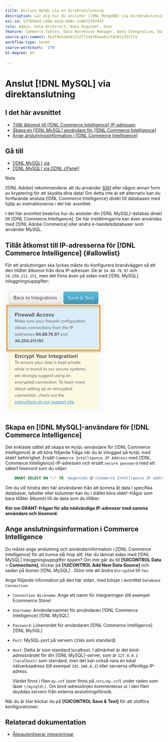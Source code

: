 ```yaml
---
title: Ansluta MySQL via en direktanslutning
description: Lär dig hur du ansluter [!DNL MongoDB] via direktanslutning.
exl-id: 53765844-c9bb-4a16-b00c-ce9672f87415
role: Admin, Data Architect, Data Engineer, User
feature: Commerce Tables, Data Warehouse Manager, Data Integration, Data Import/Export
source-git-commit: 6e2f9e4a9e91212771e6f6baa8c2f8101125217a
workflow-type: tm+mt
source-wordcount: '376'
ht-degree: 0%

---
```


# Anslut [!DNL MySQL] via direktanslutning

## I det här avsnittet

* [Tillåt åtkomst till  [!DNL Commerce Intelligence] IP-adressen](#allowlist)
* [Skapa en [!DNL MySQL] användare för [!DNL Commerce Intelligence]](#steptwo)
* [Ange anslutningsinformation i  [!DNL Commerce Intelligence]](#stepthree)

## Gå till

* [[!DNL MySQL] via ](../integrations/mysql-via-ssh-tunnel.md)
* [[!DNL MySQL] via [!DNL cPanel]](../integrations/mysql-via-cpanel.md)

>[!NOTE]
>
>[!DNL Adobe] rekommenderar att du använder [SSH](../integrations/mysql-via-ssh-tunnel.md) eller någon annan form av kryptering för att skydda dina data! Om detta inte är ett alternativ kan du fortfarande ansluta [!DNL Commerce Intelligence] direkt till databasen med hjälp av instruktionerna i det här avsnittet.

I det här avsnittet beskrivs hur du ansluter din [!DNL MySQL]-databas direkt till [!DNL Commerce Intelligence]. De här inställningarna kan även användas med [!DNL Adobe Commerce] eller andra e-handelsdatabaser som använder MySQL.

## Tillåt åtkomst till IP-adresserna för [!DNL Commerce Intelligence] {#allowlist}

För att anslutningen ska lyckas måste du konfigurera brandväggen så att den tillåter åtkomst från dina IP-adresser. De är `54.88.76.97` och `34.250.211.151`, men det finns även på sidan med [!DNL MySQL] inloggningsuppgifter:

![MBI_Allow_Access_IPs.png](../../../assets/MBI_allow_access_IPs.png)

## Skapa en [!DNL MySQL]-användare för [!DNL Commerce Intelligence]

Det enklaste sättet att skapa en `MySQL`-användare för [!DNL Commerce Intelligence] är att köra följande fråga när du är inloggad på `MySQL` med `GRANT` behörighet. Ersätt `Commerce Intelligence IP Address` med [!DNL Commerce Intelligence]-IP-adressen och ersätt `secure password` med ett säkert lösenord som du väljer:

```sql
    GRANT SELECT ON *.* TO 'magentobi'@'<Commerce Intelligence IP address>' IDENTIFIED BY '<secure password>';
```

Om du vill hindra den här användaren från att komma åt data i specifika databaser, tabeller eller kolumner kan du i stället köra `GRANT`-frågor som bara tillåter åtkomst till de data som du tillåter.

**Kör om GRANT-frågan för alla nödvändiga IP-adresser med samma användare och lösenord.**

## Ange anslutningsinformation i Commerce Intelligence

Du måste ange anslutning och användarinformation i [!DNL Commerce Intelligence] för att kunna slå ihop allt. Har du lämnat sidan med [!DNL MySQL] inloggningsuppgifter öppen? Om inte går du till **[!UICONTROL Data** > **Connections]**, klickar på **[!UICONTROL Add New Data Source]** och sedan på ikonen [!DNL MySQL] . Glöm inte att ändra `Encrypted` till `Yes`.

Ange följande information på den här sidan, med början i avsnittet `Database Connection`:

* `Connection Nickname`: Ange ett namn för integreringen (till exempel Ecommerce Store)
* `Username`: Användarnamnet för användaren [!DNL Commerce Intelligence] [!DNL MySQL]
* `Password`: Lösenordet för användaren [!DNL Commerce Intelligence] [!DNL MySQL]
* `Port`: MySQL-port på servern (`3306` som standard)
* `Host`: Detta är som standard localhost. I allmänhet är det bind-adressvärdet för din [!DNL MySQL]-server, som är `127.0.0.1 (localhost)` som standard, men det kan också vara en lokal nätverksadress (till exempel `192.168.0.1`) eller serverns offentliga IP-adress.

  Värdet finns i filen `my.cnf` (som finns på `/etc/my.cnf`) under raden som läser `\[mysqld\]`. Om bind-adresslinjen kommenteras ut i den filen skyddas servern från externa anslutningsförsök.

När du är klar klickar du på **[!UICONTROL Save & Test]** för att slutföra konfigurationen.

## Relaterad dokumentation

* [Återautentiserar integreringar](https://experienceleague.adobe.com/docs/commerce-knowledge-base/kb/how-to/mbi-reauthenticating-integrations.html)
